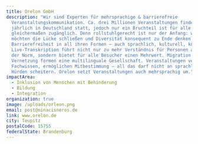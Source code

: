 ```yaml
---
title: Orelon GmbH
description: "Wir sind Experten für mehrsprachige & barrierefreie
  Veranstaltungskommunikation. Ca. drei Millionen Veranstaltungen finden
  jährlich in Deutschland statt, jedoch nur ein Bruchteil ist für alle Menschen
  gleichermaßen zugänglich. Denn rollstuhlgerecht ist nur der Anfang: wir
  möchten die Lücke schließen und Diversität konsequent zu Ende denken.
  Barrierefreiheit in all ihren Formen – auch sprachlich, kulturell, kognitiv.
  Live-Transkription führt nicht nur zu mehr Verständnis für Personen außerhalb
  der Norm, sondern bietet für alle Besucher einen Mehrwert. Migration & globale
  Vernetzung formen eine multilinguale Gesellschaft. Veranstaltungen verbreiten
  Fachwissen, ermöglichen Mitbestimmung – all das darf nicht an sprachlichen
  Hürden scheitern. Orelon setzt Veranstaltungen auch mehrsprachig um."
impactArea:
  - Inklusion von Menschen mit Behinderung
  - Bildung
  - Integration
organization: true
image: /uploads/orleon.png
email: post@ninacisneros.de
link: www.orelon.de
city: Teupitz
postalCode: 15755
federalState: Brandenburg
---
```


